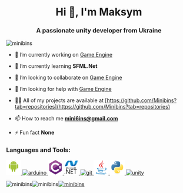 <h1 align="center">Hi 👋, I'm Maksym</h1>
<h3 align="center">A passionate unity developer from Ukraine</h3>

<p align="left"> <img src="https://komarev.com/ghpvc/?username=minibins&label=Profile%20views&color=0e75b6&style=flat" alt="minibins" /> </p>


- 🔭 I’m currently working on [Game Engine](https://github.com/Minibins/DustyEngine)

- 🌱 I’m currently learning **SFML.Net**

- 👯 I’m looking to collaborate on [Game Engine](https://github.com/Minibins/DustyEngine)

- 🤝 I’m looking for help with [Game Engine](https://github.com/Minibins/DustyEngine)

- 👨‍💻 All of my projects are available at [https://github.com/Minibins?tab=repositories](https://github.com/Minibins?tab=repositories)

- 📫 How to reach me **mini6ins@gmail.com**

- ⚡ Fun fact **None**


<h3 align="left">Languages and Tools:</h3>
<p align="left"> <a href="https://developer.android.com" target="_blank" rel="noreferrer"> <img src="https://raw.githubusercontent.com/devicons/devicon/master/icons/android/android-original-wordmark.svg" alt="android" width="40" height="40"/> </a> <a href="https://www.arduino.cc/" target="_blank" rel="noreferrer"> <img src="https://cdn.worldvectorlogo.com/logos/arduino-1.svg" alt="arduino" width="40" height="40"/> </a> <a href="https://www.w3schools.com/cs/" target="_blank" rel="noreferrer"> <img src="https://raw.githubusercontent.com/devicons/devicon/master/icons/csharp/csharp-original.svg" alt="csharp" width="40" height="40"/> </a> <a href="https://dotnet.microsoft.com/" target="_blank" rel="noreferrer"> <img src="https://raw.githubusercontent.com/devicons/devicon/master/icons/dot-net/dot-net-original-wordmark.svg" alt="dotnet" width="40" height="40"/> </a> <a href="https://git-scm.com/" target="_blank" rel="noreferrer"> <img src="https://www.vectorlogo.zone/logos/git-scm/git-scm-icon.svg" alt="git" width="40" height="40"/> </a> <a href="https://www.java.com" target="_blank" rel="noreferrer"> <img src="https://raw.githubusercontent.com/devicons/devicon/master/icons/java/java-original.svg" alt="java" width="40" height="40"/> </a> <a href="https://www.python.org" target="_blank" rel="noreferrer"> <img src="https://raw.githubusercontent.com/devicons/devicon/master/icons/python/python-original.svg" alt="python" width="40" height="40"/> </a> <a href="https://unity.com/" target="_blank" rel="noreferrer"> <img src="https://www.vectorlogo.zone/logos/unity3d/unity3d-icon.svg" alt="unity" width="40" height="40"/> </a> </p>



<p><img align="left" src="https://github-readme-streak-stats.herokuapp.com/?user=minibins&theme=tokyonight" alt="minibins" /></p>

<p><img align="left" src="https://github-readme-stats.vercel.app/api/top-langs?username=minibins&show_icons=true&locale=en&layout=compact&theme=tokyonight" alt="minibins" /></p>

<p align="left"> <a href="https://github.com/ryo-ma/github-profile-trophy"><img src="https://github-profile-trophy.vercel.app/?username=minibins" alt="minibins" /></a> </p>


